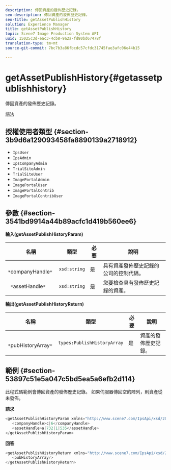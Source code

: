 ```yaml
---
description: 傳回資產的發佈歷史記錄。
seo-description: 傳回資產的發佈歷史記錄。
seo-title: getAssetPublishHistory
solution: Experience Manager
title: getAssetPublishHistory
topic: Scene7 Image Production System API
uuid: 15025c3d-eac3-4cb8-9a2a-fd80bd67478f
translation-type: tm+mt
source-git-commit: 7bc7b3a86fbcdc57cfdc31745fae3afc06e44b15

---
```



# getAssetPublishHistory{#getassetpublishhistory}

傳回資產的發佈歷史記錄。

語法

## 授權使用者類型 {#section-3b9d6a129093458fa8890139a2718912}

* `IpsUser`
* `IpsAdmin`
* `IpsCompanyAdmin`
* `TrialSiteAdmin`
* `TrialSiteUser`
* `ImagePortalAdmin`
* `ImagePortalUser`
* `ImagePortalContrib`
* `ImagePortalContribUser`

## 參數 {#section-3541bd9914a44b89acfc1d419b560ee6}

**輸入(getAssetPublishHistoryParam)**

| 名稱 | 類型 | 必要 | 說明 |
|---|---|---|---|
| ` *`companyHandle`*` | `xsd:string` | 是 | 具有資產發佈歷史記錄的公司的控制代碼。 |
| ` *`assetHandle`*` | `xsd:string` | 是 | 您要檢查具有發佈歷史記錄的資產。 |

**輸出(getAssetPublishHistoryReturn)**

| 名稱 | 類型 | 必要 | 說明 |
|---|---|---|---|
| ` *`pubHistoryArray`*` | `types:PublishHistoryArray` | 是 | 資產的發佈歷史記錄。 |

## 範例 {#section-53897c51e5a047c5bd5ea5a6efb2d114}

此程式碼範例會傳回資產的發佈歷史記錄。 如果伺服器傳回空的陣列，則資產從未發佈。

**請求**

```java
<getAssetPublishHistoryParam xmlns="http://www.scene7.com/IpsApi/xsd/2008-01-15">
   <companyHandle>c|6</companyHandle>
   <assetHandle>a|732|1|535</assetHandle>
</getAssetPublishHistoryParam>
```

**回答**

```java
<getAssetPublishHistoryReturn xmlns="http://www.scene7.com/IpsApi/xsd/2008-01-15">
   <pubHistoryArray/>
</getAssetPublishHistoryReturn>
```

